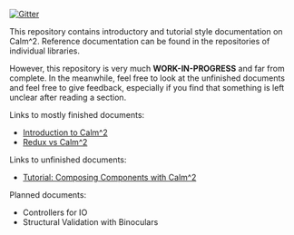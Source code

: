 [![Gitter](https://img.shields.io/gitter/room/calmm-js/chat.js.svg?style=flat-square)](https://gitter.im/calmm-js/chat)

This repository contains introductory and tutorial style documentation on
Calm^2.  Reference documentation can be found in the repositories of individual
libraries.

However, this repository is very much **WORK-IN-PROGRESS** and far from
complete.  In the meanwhile, feel free to look at the unfinished documents and
feel free to give feedback, especially if you find that something is left
unclear after reading a section.

Links to mostly finished documents:

* [Introduction to Calm^2](introduction-to-calmm.md)
* [Redux vs Calm^2](redux-vs-calmm.md)

Links to unfinished documents:

* [Tutorial: Composing Components with Calm^2](tutorial-composing-components-with-calmm.md)

Planned documents:
* Controllers for IO
* Structural Validation with Binoculars
